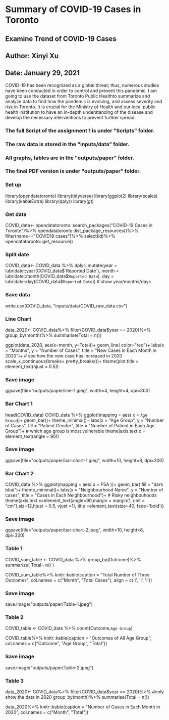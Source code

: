 # Summary of COVID-19 Cases in Toronto #
## Examine Trend of COVID-19 Cases ##
## Author: Xinyi Xu ##
## Date: January 29, 2021 ##

COVID-19 has been recognized as a global threat; thus, numerous studies have been conducted in order to control and prevent this pandemic. I am going to use the dataset from Toronto Public Healthto summarize and analyze data to find how the pandemic is evolving, and assess severity and risk in Toronto. It is crucial for the Ministry of Health and our local public health institution to have an in-depth understanding of the disease and develop the necessary interventions to prevent further spread.

### The full Script of the assignment 1 is under "Scripts" folder. ###
### The raw data is stored in the "inputs/data" folder. ###
### All graphs, tables are in the "outputs/paper" folder. ###
### The final PDF version is under "outputs/paper" folder. ###

### Set up ###
library(opendatatoronto)
library(tidyverse)
library(ggplot2) 
library(scales)
library(kableExtra)
library(dplyr)
library(gt)

### Get data ###
COVID_data<- 
  opendatatoronto::search_packages("COVID-19 Cases in Toronto")%>%
  opendatatoronto::list_package_resources()%>%
  filter(name=="COVID19 cases")%>%
  select(id)%>%
  opendatatoronto::get_resource()

### Split date ###
COVID_data<- 
  COVID_data %>%
  dplyr::mutate(year = lubridate::year(COVID_data$`Reported Date`), 
                month = lubridate::month(COVID_data$`Reported Date`), 
                day = lubridate::day(COVID_data$`Reported Date`))
                 # show year/months/days
                 
### Save data ###
write.csv(COVID_data, "inputs/data/COVID_raw_data.csv")

### Line Chart ###
data_2020<-
  COVID_data%>%
  filter(COVID_data$year == 2020)%>%
  group_by(month)%>%
  summarise(Total = n())

ggplot(data_2020, aes(x=month, y=Total))+
  geom_line( 
    color="red")+
  labs(x = "Months",
       y = "Number of Cases",
       title = "New Cases in Each Month in 2020")+  # see how the new case has increased in 2020
  scale_x_continuous(breaks= pretty_breaks())+
  theme(plot.title = element_text(hjust = 0.5))

### Save image ### 
ggsave(file="outputs/paper/line-1.jpeg", width=4, height=4, dpi=300)

### Bar Chart 1 ###
head(COVID_data)
COVID_data %>%
  ggplot(mapping = aes( x = `Age Group`))+
  geom_bar()+
  theme_minimal()+
  labs(x = "Age Group",
       y = "Number of Cases",
       fill = "Patient Gender",
       title = "Number of Patient in Each Age Group")+ # which age group is most vulnerable
  theme(axis.text.x = element_text(angle = 90))



### Save image ### 
ggsave(file="outputs/paper/bar-chart-1.jpeg", width=10, height=8, dpi=300)

### Bar Chart 2 ###
COVID_data %>%
  ggplot(mapping = aes( x = FSA ))+
  geom_bar( fill = "dark blue")+
  theme_minimal()+
  labs(x = "Neighbourhood Name", 
       y = "Number of cases",
       title = "Cases in Each Neighbourhood")+  # Risky neighbouhoods
  theme(axis.text.x=element_text(angle=90,margin = margin(1, unit = "cm"),siz=12,hjust = 0.5, vjust =1),
        title =element_text(size=40, face='bold'))

### Save image ### 
ggsave(file="outputs/paper/bar-chart-2.jpeg", width=10, height=8, dpi=300)

### Table 1 ###
COVID_sum_table <-
  COVID_data %>%
  group_by(Outcome)%>%
  summarize(
    Total= n()
  )

COVID_sum_table%>%
  knitr::kable(caption = "Total Number of Three Outcomes", 
               col.names = c("Month", "Total Cases"),
               align = c('l', 'l', 'l'))
  


### Save image ### 
save.image("outputs/paper/Table-1.jpeg")

### Table 2 ###
COVID_table <-
  COVID_data %>% count(Outcome,`Age Group`)

COVID_table%>%
  knitr::kable(caption = "Outcomes of All Age Group", 
               col.names = c("Outcome", "Age Group", "Total"))

### Save image ### 
save.image("outputs/paper/Table-2.jpeg")

### Table 3 ###
data_2020<-
  COVID_data%>%
  filter(COVID_data$year == 2020)%>% #only show the data in 2020
  group_by(month)%>%
  summarise(Total = n())

data_2020%>%
  knitr::kable(caption = "Number of Cases in Each Month in 2020", 
               col.names = c("Month", "Total"))

